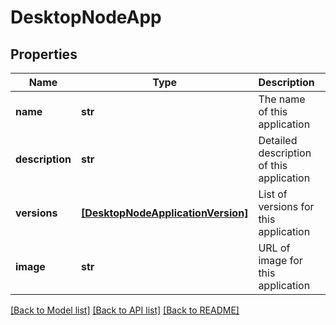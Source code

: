 # DesktopNodeApp

## Properties
Name | Type | Description | Notes
------------ | ------------- | ------------- | -------------
**name** | **str** | The name of this application | [optional] [readonly] 
**description** | **str** | Detailed description of this application | [optional] [readonly] 
**versions** | [**[DesktopNodeApplicationVersion]**](DesktopNodeApplicationVersion.md) | List of versions for this application | [optional] [readonly] 
**image** | **str** | URL of image for this application | [optional] [readonly] 

[[Back to Model list]](../README.md#documentation-for-models) [[Back to API list]](../README.md#documentation-for-api-endpoints) [[Back to README]](../README.md)



